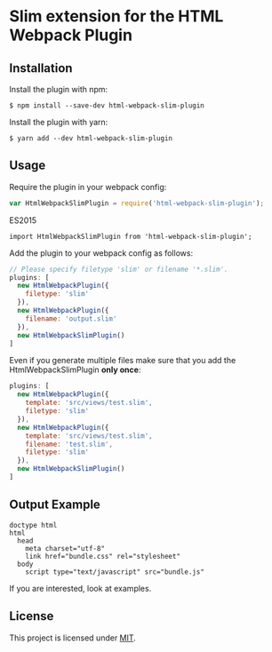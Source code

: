 Slim extension for the HTML Webpack Plugin
========================================

Installation
------------
Install the plugin with npm:

```shell
$ npm install --save-dev html-webpack-slim-plugin
```

Install the plugin with yarn:

```shell
$ yarn add --dev html-webpack-slim-plugin
```

Usage
-----
Require the plugin in your webpack config:

```javascript
var HtmlWebpackSlimPlugin = require('html-webpack-slim-plugin');
```

ES2015

```es2015
import HtmlWebpackSlimPlugin from 'html-webpack-slim-plugin';
```

Add the plugin to your webpack config as follows:

```javascript
// Please specify filetype 'slim' or filename '*.slim'.
plugins: [
  new HtmlWebpackPlugin({
    filetype: 'slim'
  }),
  new HtmlWebpackPlugin({
    filename: 'output.slim'
  }),
  new HtmlWebpackSlimPlugin()
]  
```

Even if you generate multiple files make sure that you add the HtmlWebpackSlimPlugin **only once**:

```javascript
plugins: [
  new HtmlWebpackPlugin({
    template: 'src/views/test.slim',
    filetype: 'slim'
  }),
  new HtmlWebpackPlugin({
    template: 'src/views/test.slim',
    filename: 'test.slim',
    filetype: 'slim'
  }),
  new HtmlWebpackSlimPlugin()
]  
```

Output Example
--------------

```slim
doctype html
html
  head
    meta charset="utf-8"
    link href="bundle.css" rel="stylesheet"
  body
    script type="text/javascript" src="bundle.js"
```

If you are interested, look at examples.

License
-------

This project is licensed under [MIT](https://github.com/negibouze/html-webpack-slim-plugin/blob/master/LICENSE).
